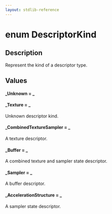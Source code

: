```yaml
---
layout: stdlib-reference
---
```


# enum DescriptorKind

## Description

Represent the kind of a descriptor type.


## Values 

####  <a id="decl-Unknown"></a>_Unknown = _
####  <a id="decl-Texture"></a>_Texture = _
Unknown descriptor kind.

####  <a id="decl-CombinedTextureSampler"></a>_CombinedTextureSampler = _
A texture descriptor.

####  <a id="decl-Buffer"></a>_Buffer = _
A combined texture and sampler state descriptor.

####  <a id="decl-Sampler"></a>_Sampler = _
A buffer descriptor.

####  <a id="decl-AccelerationStructure"></a>_AccelerationStructure = _
A sampler state descriptor.


<script>
// Fix .md links to .html when on ReadTheDocs
if (window.location.hostname.includes('readthedocs') || 
    window.location.hostname.includes('rtfd.io')) {
  document.addEventListener('DOMContentLoaded', function() {
    const links = document.querySelectorAll('a');
    links.forEach(link => {
      const href = link.getAttribute('href');
      if (href && href.includes('.md')) {
        // This regex will handle .md links with or without fragment identifiers or query parameters
        link.href = link.href.replace(/(.+)\.md(#[^?]*)?(\?.*)?$/, '$1.html$2$3');
      }
    });
  });
}
</script>
